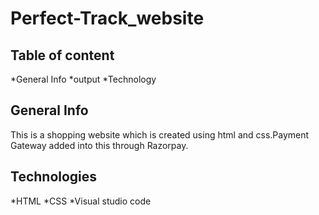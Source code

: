 # Perfect-Track_website

## Table of content
*General Info
*output
*Technology

## General Info
This is a shopping website which is created using html and css.Payment Gateway added into this through Razorpay.
## Technologies 
*HTML
*CSS
*Visual studio code
